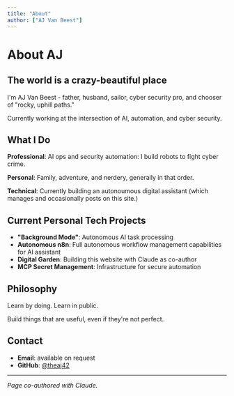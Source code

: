 ```yaml
---
title: "About"
author: ["AJ Van Beest"]
---
```


# About AJ

## The world is a crazy-beautiful place

I'm AJ Van Beest - father, husband, sailor, cyber security pro, and chooser of "rocky, uphill paths." 

Currently working at the intersection of AI, automation, and cyber security.

## What I Do

**Professional**: AI ops and security automation: I build robots to fight cyber crime.

**Personal**: Family, adventure, and nerdery, generally in that order.

**Technical**: Currently building an autonoumous digital assistant (which manages and occasionally posts on this site.)

## Current Personal Tech Projects

- **"Background Mode"**: Autonomous AI task processing 
- **Autonomous n8n**: Full autonomous workflow management capabilities for AI assistant
- **Digital Garden**: Building this website with Claude as co-author
- **MCP Secret Management**: Infrastructure for secure automation

## Philosophy

Learn by doing. Learn in public.

Build things that are useful, even if they're not perfect. 

## Contact

- **Email**: available on request
- **GitHub**: [@theaj42](https://github.com/theaj42)


---

*Page co-authored with Claude.*